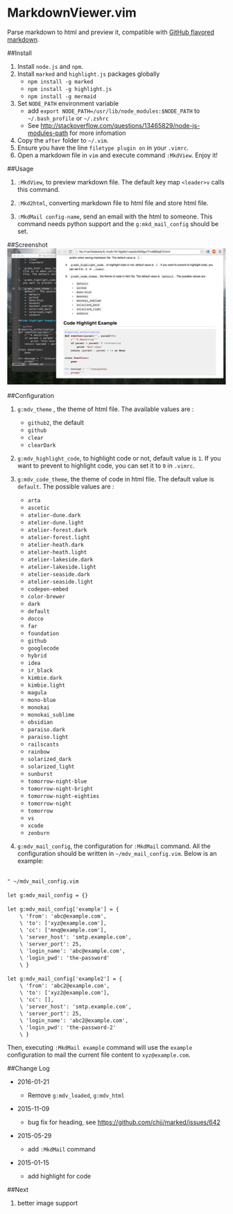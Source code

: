 MarkdownViewer.vim
===================
Parse markdown to html and preview it, compatible with [GitHub flavored
markdown](https://help.github.com/articles/github-flavored-markdown).


##Install
1. Install `node.js` and `npm`.
1. Install `marked` and `highlight.js` packages globally
    * `npm install -g marked`
    * `npm install -g highlight.js`
    * `npm install -g mermaid`
1. Set `NODE_PATH` environment variable
    * add `export NODE_PATH=/usr/lib/node_modules:$NODE_PATH` to ` ~/.bash_profile` or `~/.zshrc`
    * See http://stackoverflow.com/questions/13465829/node-js-modules-path for more infomation
1. Copy the `after` folder to `~/.vim`.
1. Ensure you have the line `filetype plugin on` in your `.vimrc`.
1. Open a markdown file in `vim` and execute command `:MkdView`. Enjoy it!

##Usage
1. `:MkdView`, to preview markdown file. The default key map `<leader>v`
   calls this command.

1. `:Mkd2html`, converting markdown file to html file and store html file.

1. `:MkdMail config-name`, send an email with the html to someone. This command
   needs python support and the `g:mkd_mail_config` should be set.

##Screenshot
![MarkdownViewer Screenshot](markdown_viewer.png)


##Configuration

1. `g:mdv_theme` , the theme of html file. The available values are :
    * `github2`, the default
    * `github`
    * `clear`
    * `clearDark`

1. `g:mdv_highlight_code`, to highlight code or not, default value is `1`. If
   you want to prevent to highlight code, you can set it to `0` in `.vimrc`.

1. `g:mdv_code_theme`, the theme of code in html file. The default value is
   `default`. The possible values are :
    * `arta`
    * `ascetic`
    * `atelier-dune.dark`
    * `atelier-dune.light`
    * `atelier-forest.dark`
    * `atelier-forest.light`
    * `atelier-heath.dark`
    * `atelier-heath.light`
    * `atelier-lakeside.dark`
    * `atelier-lakeside.light`
    * `atelier-seaside.dark`
    * `atelier-seaside.light`
    * `codepen-embed`
    * `color-brewer`
    * `dark`
    * `default`
    * `docco`
    * `far`
    * `foundation`
    * `github`
    * `googlecode`
    * `hybrid`
    * `idea`
    * `ir_black`
    * `kimbie.dark`
    * `kimbie.light`
    * `magula`
    * `mono-blue`
    * `monokai`
    * `monokai_sublime`
    * `obsidian`
    * `paraiso.dark`
    * `paraiso.light`
    * `railscasts`
    * `rainbow`
    * `solarized_dark`
    * `solarized_light`
    * `sunburst`
    * `tomorrow-night-blue`
    * `tomorrow-night-bright`
    * `tomorrow-night-eighties`
    * `tomorrow-night`
    * `tomorrow`
    * `vs`
    * `xcode`
    * `zenburn`

1. `g:mdv_mail_config`, the configuration for `:MkdMail` command. All the
   configuration should be written in `~/mdv_mail_config.vim`. Below is an
   example:

```vimscript

" ~/mdv_mail_config.vim

let g:mdv_mail_config = {}

let g:mdv_mail_config['example'] = {
    \ 'from': 'abc@example.com',
    \ 'to': ['xyz@example.com'],
    \ 'cc': ['mnq@example.com'],
    \ 'server_host': 'smtp.example.com',
    \ 'server_port': 25,
    \ 'login_name': 'abc@example.com',
    \ 'login_pwd': 'the-password'
    \ }

let g:mdv_mail_config['example2'] = {
    \ 'from': 'abc2@example.com',
    \ 'to': ['xyz2@example.com'],
    \ 'cc': [],
    \ 'server_host': 'smtp.example.com',
    \ 'server_port': 25,
    \ 'login_name': 'abc2@example.com',
    \ 'login_pwd': 'the-password-2'
    \ }

```

Then, executing `:MkdMail example` command will use the `example` configuration
to mail the current file content to `xyz@example.com`.

##Change Log
* 2016-01-21
    - Remove `g:mdv_loaded`, `g:mdv_html`
* 2015-11-09
    - bug fix for heading, see https://github.com/chjj/marked/issues/642

* 2015-05-29
    - add `:MkdMail` command

* 2015-01-15
    - add highlight for code

##Next
1. better image support




